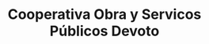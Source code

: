 ---
title: "Cooperativa Obra y Servicos Públicos Devoto"
url: /devoto/cooperativa-obra-y-servicos-publicos-devoto/
shop: general
---
